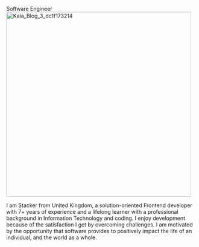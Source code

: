 Software Engineer
<img width="490" alt="Kala_Blog_3_dc1f173214" src="https://github.com/superstar951220/superstar951220/assets/140625296/99d7ff7b-04e7-4524-8e24-a3d5a3709461">

I am Stacker from United Kingdom, a solution-oriented Frontend developer with 7+ years of experience and a lifelong learner with a professional background in Information Technology and coding.
I enjoy development because of the satisfaction I get by overcoming challenges. I am motivated by the opportunity that software provides to positively impact the life of an individual, and the world as a whole.


